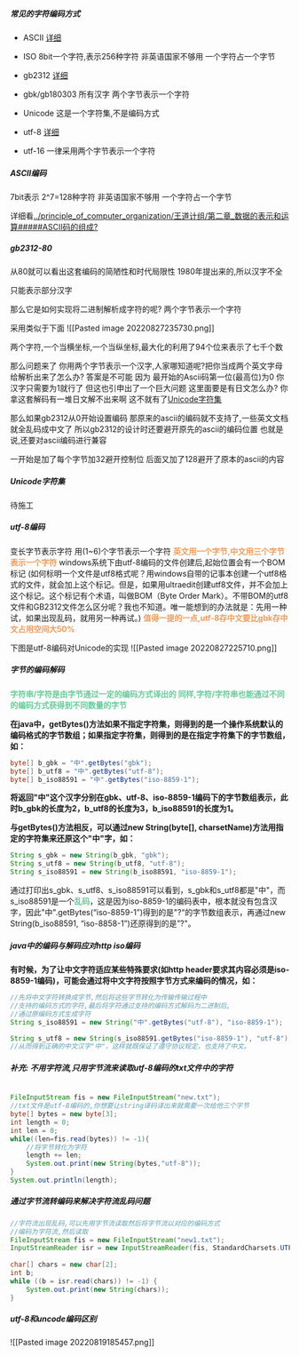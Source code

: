 ##### 常见的字符编码方式
* ASCII
[详细](#####ASCII编码)
* ISO
8bit一个字符,表示256种字符
非英语国家不够用
一个字符占一个字节
* gb2312
[详细](#####gb2312-80)
* gbk/gb180303
所有汉字
两个字节表示一个字符
* Unicode
这是一个字符集,不是编码方式
* utf-8
[详细](#####utf-8编码)

* utf-16
一律采用两个字节表示一个字符



##### ASCII编码
7bit表示 2^7=128种字符
非英语国家不够用
一个字符占一个字节

详细看[../principle_of_computer_organization/王道计组/第二章_数据的表示和运算#####ASCII码的组成?](../principle_of_computer_organization/王道计组/第二章_数据的表示和运算#####ASCII码的组成?)



##### gb2312-80
从80就可以看出这套编码的简陋性和时代局限性
1980年提出来的,所以汉字不全

只能表示部分汉字

那么它是如何实现将二进制解析成字符的呢?
两个字节表示一个字符

采用类似于下面
![[Pasted image 20220827235730.png]]

两个字符,一个当横坐标,一个当纵坐标,最大化的利用了94个位来表示了七千个数

那么问题来了
你用两个字节表示一个汉字,人家哪知道呢?把你当成两个英文字母给解析出来了怎么办?
答案是不可能
因为
最开始的Ascii码第一位(最高位)为0
你汉字只需要为1就行了
但这也引申出了一个巨大问题
这里面要是有日文怎么办?
你拿这套解码有一堆日文解不出来啊
这不就有了[Unicode字符集](#####Unicode字符集)

那么如果gb2312从0开始设置编码
那原来的ascii的编码就不支持了,一些英文文档就全乱码成中文了
所以gb2312的设计时还要避开原先的ascii的编码位置
也就是说,还要对ascii编码进行兼容

一开始是加了每个字节加32避开控制位
后面又加了128避开了原本的ascii的内容

##### Unicode字符集
待施工


##### utf-8编码
变长字节表示字符
用(1~6)个字节表示一个字符
<font color=#F09B59 style=" font-weight:bold;">英文用一个字节,中文用三个字节表示一个字符</font>
windows系统下由utf-8编码的文件创建后,起始位置会有一个BOM标记
(如何标明一个文件是utf8格式呢？用windows自带的记事本创建一个utf8格式的文件，就会加上这个标记。但是，如果用ultraedit创建utf8文件，并不会加上这个标记。这个标记有个术语，叫做BOM（Byte Order Mark）。不带BOM的utf8文件和GB2312文件怎么区分呢？我也不知道。唯一能想到的办法就是：先用一种试，如果出现乱码，就用另一种再试。)
<font color=#F09B59 style=" font-weight:bold;">值得一提的一点,utf-8存中文要比gbk存中文占用空间大50%</font>


下图是utf-8编码对Unicode的实现
![[Pasted image 20220827225710.png]]



##### 字节的编码解码
<font color=#66CC99 style=" font-weight:bold;">字符串/字符是由字节通过一定的编码方式译出的
同样,字符/字符串也能通过不同的编码方式获得到不同数量的字节</font>

**在java中，getBytes()方法如果不指定字符集，则得到的是一个操作系统默认的编码格式的字节数组；如果指定字符集，则得到的是在指定字符集下的字节数组，如：**
```java
byte[] b_gbk = "中".getBytes("gbk");
byte[] b_utf8 = "中".getBytes("utf-8");
byte[] b_iso88591 = "中".getBytes("iso-8859-1");

```
**将返回"中"这个汉字分别在gbk、utf-8、iso-8859-1编码下的字节数组表示，此时b_gbk的长度为2，b_utf8的长度为3，b_iso88591的长度为1。**

**与getBytes()方法相反，可以通过new String(byte[], charsetName)方法用指定的字符集来还原这个"中"字，如：**
```java
String s_gbk = new String(b_gbk, "gbk");
String s_utf8 = new String(b_utf8, "utf-8");
String s_iso88591 = new String(b_iso88591, "iso-8859-1");
```
通过打印出s_gbk、s_utf8、s_iso88591可以看到，s_gbk和s_utf8都是"中"，而s_iso88591是一个<font color=#66CC99 style=" font-weight:bold;">乱码</font>，这是因为iso-8859-1的编码表中，根本就没有包含汉字，因此"中".getBytes(“iso-8859-1”)得到的是"?“的字节数组表示，再通过new String(b_iso88591, “iso-8858-1”)还原得到的是”?"。

##### java中的编码与解码应对http iso编码
**有时候，为了让中文字符适应某些特殊要求(如http header要求其内容必须是iso-8859-1编码)，可能会通过将中文字符按照字节方式来编码的情况，如：**

```java
//先将中文字符转换成字节,然后将这些字节转化为传输传输过程中
//支持的编码方式的字符,最后将字符通过支持的编码方式解码为二进制后,
//通过原编码方式生成字符
String s_iso88591 = new String("中".getBytes("utf-8"), "iso-8859-1");

String s_utf8 = new String(s_iso88591.getBytes("iso-8859-1"), "utf-8");
//从而得到正确的中文汉字"中"，这样就既保证了遵守协议规定，也支持了中文。
```

##### 补充: 不用字符流,只用字节流来读取utf-8编码的txt文件中的字符

```java

FileInputStream fis = new FileInputStream("new.txt");  
//txt文件是utf-8编码的,你想要让string译码译出来就需要一次给他三个字节  
byte[] bytes = new byte[3];  
int length = 0;  
int len = 0;  
while((len=fis.read(bytes)) != -1){  
    //将字节转化为字符  
    length += len;  
    System.out.print(new String(bytes,"utf-8"));  
}  
System.out.println(length);
```



##### 通过字节流转编码来解决字符流乱码问题

```java
//字符流出现乱码,可以先用字节流读取然后将字节流以对应的编码方式  
//编码为字符流,然后读取  
FileInputStream fis = new FileInputStream("new1.txt");  
InputStreamReader isr = new InputStreamReader(fis, StandardCharsets.UTF_16LE);  
  
char[] chars = new char[2];  
int b;  
while ((b = isr.read(chars)) != -1) {  
    System.out.print(new String(chars));  
}
```

##### utf-8和uncode编码区别
![[Pasted image 20220819185457.png]]




